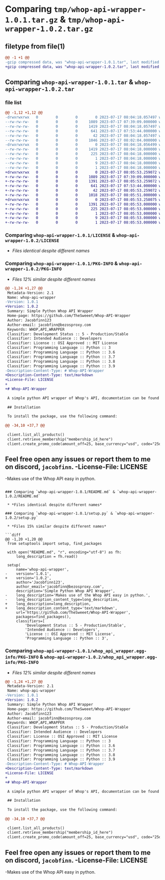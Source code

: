 # Comparing `tmp/whop-api-wrapper-1.0.1.tar.gz` & `tmp/whop-api-wrapper-1.0.2.tar.gz`

## filetype from file(1)

```diff
@@ -1 +1 @@
-gzip compressed data, was "whop-api-wrapper-1.0.1.tar", last modified: Mon Jul 17 08:04:18 2023, max compression
+gzip compressed data, was "whop-api-wrapper-1.0.2.tar", last modified: Mon Jul 17 08:05:53 2023, max compression
```

## Comparing `whop-api-wrapper-1.0.1.tar` & `whop-api-wrapper-1.0.2.tar`

### file list

```diff
@@ -1,12 +1,12 @@
-drwxrwxrwx   0        0        0        0 2023-07-17 08:04:18.057497 whop-api-wrapper-1.0.1/
--rw-rw-rw-   0        0        0     1089 2023-07-17 07:39:09.000000 whop-api-wrapper-1.0.1/LICENSE
--rw-rw-rw-   0        0        0     1419 2023-07-17 08:04:18.057497 whop-api-wrapper-1.0.1/PKG-INFO
--rw-rw-rw-   0        0        0      641 2023-07-17 07:53:44.000000 whop-api-wrapper-1.0.1/README.md
--rw-rw-rw-   0        0        0       42 2023-07-17 08:04:18.057497 whop-api-wrapper-1.0.1/setup.cfg
--rw-rw-rw-   0        0        0     1046 2023-07-17 08:02:04.000000 whop-api-wrapper-1.0.1/setup.py
-drwxrwxrwx   0        0        0        0 2023-07-17 08:04:18.056499 whop-api-wrapper-1.0.1/whop_api_wrapper.egg-info/
--rw-rw-rw-   0        0        0     1419 2023-07-17 08:04:18.000000 whop-api-wrapper-1.0.1/whop_api_wrapper.egg-info/PKG-INFO
--rw-rw-rw-   0        0        0      225 2023-07-17 08:04:18.000000 whop-api-wrapper-1.0.1/whop_api_wrapper.egg-info/SOURCES.txt
--rw-rw-rw-   0        0        0        1 2023-07-17 08:04:18.000000 whop-api-wrapper-1.0.1/whop_api_wrapper.egg-info/dependency_links.txt
--rw-rw-rw-   0        0        0        9 2023-07-17 08:04:18.000000 whop-api-wrapper-1.0.1/whop_api_wrapper.egg-info/requires.txt
--rw-rw-rw-   0        0        0        1 2023-07-17 08:04:18.000000 whop-api-wrapper-1.0.1/whop_api_wrapper.egg-info/top_level.txt
+drwxrwxrwx   0        0        0        0 2023-07-17 08:05:53.259072 whop-api-wrapper-1.0.2/
+-rw-rw-rw-   0        0        0     1089 2023-07-17 07:39:09.000000 whop-api-wrapper-1.0.2/LICENSE
+-rw-rw-rw-   0        0        0     1391 2023-07-17 08:05:53.259072 whop-api-wrapper-1.0.2/PKG-INFO
+-rw-rw-rw-   0        0        0      641 2023-07-17 07:53:44.000000 whop-api-wrapper-1.0.2/README.md
+-rw-rw-rw-   0        0        0       42 2023-07-17 08:05:53.259072 whop-api-wrapper-1.0.2/setup.cfg
+-rw-rw-rw-   0        0        0     1018 2023-07-17 08:05:51.000000 whop-api-wrapper-1.0.2/setup.py
+drwxrwxrwx   0        0        0        0 2023-07-17 08:05:53.258075 whop-api-wrapper-1.0.2/whop_api_wrapper.egg-info/
+-rw-rw-rw-   0        0        0     1391 2023-07-17 08:05:53.000000 whop-api-wrapper-1.0.2/whop_api_wrapper.egg-info/PKG-INFO
+-rw-rw-rw-   0        0        0      225 2023-07-17 08:05:53.000000 whop-api-wrapper-1.0.2/whop_api_wrapper.egg-info/SOURCES.txt
+-rw-rw-rw-   0        0        0        1 2023-07-17 08:05:53.000000 whop-api-wrapper-1.0.2/whop_api_wrapper.egg-info/dependency_links.txt
+-rw-rw-rw-   0        0        0        9 2023-07-17 08:05:53.000000 whop-api-wrapper-1.0.2/whop_api_wrapper.egg-info/requires.txt
+-rw-rw-rw-   0        0        0        1 2023-07-17 08:05:53.000000 whop-api-wrapper-1.0.2/whop_api_wrapper.egg-info/top_level.txt
```

### Comparing `whop-api-wrapper-1.0.1/LICENSE` & `whop-api-wrapper-1.0.2/LICENSE`

 * *Files identical despite different names*

### Comparing `whop-api-wrapper-1.0.1/PKG-INFO` & `whop-api-wrapper-1.0.2/PKG-INFO`

 * *Files 12% similar despite different names*

```diff
@@ -1,24 +1,27 @@
 Metadata-Version: 2.1
 Name: whop-api-wrapper
-Version: 1.0.1
+Version: 1.0.2
 Summary: Simple Python Whop API Wrapper
 Home-page: https://github.com/TheSweeet/Whop-API-Wrapper
 Author: Jacobfinn123
 Author-email: jacobfinn@bezosproxy.com
 Keywords: WHOP,API,WRAPPER
 Classifier: Development Status :: 5 - Production/Stable
 Classifier: Intended Audience :: Developers
 Classifier: License :: OSI Approved :: MIT License
 Classifier: Programming Language :: Python :: 3
 Classifier: Programming Language :: Python :: 3.6
 Classifier: Programming Language :: Python :: 3.7
 Classifier: Programming Language :: Python :: 3.8
 Classifier: Programming Language :: Python :: 3.9
-Description-Content-Type: # Whop-API-Wrapper
+Description-Content-Type: text/markdown
+License-File: LICENSE
+
+# Whop-API-Wrapper
 
 A simple python API wrapper of Whop's API, documentation can be found at: https://dev.whop.com/reference/home
 
 ## Installation
 
 To install the package, use the following command:
 
@@ -34,10 +37,7 @@
 
 client.list_all_products()
 client.retrieve_membership("membership_id_here")
 client.create_promo_code(amount_off=25, base_currency="usd", code="25off", promo_type="flat_amount")
 ```
 
 Feel free open any issues or report them to me on discord, `jacobfinn`.
-License-File: LICENSE
-
-Makes use of the Whop API easy in python.
```

### Comparing `whop-api-wrapper-1.0.1/README.md` & `whop-api-wrapper-1.0.2/README.md`

 * *Files identical despite different names*

### Comparing `whop-api-wrapper-1.0.1/setup.py` & `whop-api-wrapper-1.0.2/setup.py`

 * *Files 15% similar despite different names*

```diff
@@ -1,20 +1,20 @@
 from setuptools import setup, find_packages
 
 with open("README.md", "r", encoding="utf-8") as fh:
     long_description = fh.read()
 
 setup(
     name='whop-api-wrapper',
-    version='1.0.1',
+    version='1.0.2',
     author='Jacobfinn123',
     author_email='jacobfinn@bezosproxy.com',
     description='Simple Python Whop API Wrapper',
-    long_description='Makes use of the Whop API easy in python.',
-    long_description_content_type=long_description,
+    long_description=long_description,
+    long_description_content_type='text/markdown',
     url='https://github.com/TheSweeet/Whop-API-Wrapper',
     packages=find_packages(),
     classifiers=[
         'Development Status :: 5 - Production/Stable',
         'Intended Audience :: Developers',
         'License :: OSI Approved :: MIT License',
         'Programming Language :: Python :: 3',
```

### Comparing `whop-api-wrapper-1.0.1/whop_api_wrapper.egg-info/PKG-INFO` & `whop-api-wrapper-1.0.2/whop_api_wrapper.egg-info/PKG-INFO`

 * *Files 12% similar despite different names*

```diff
@@ -1,24 +1,27 @@
 Metadata-Version: 2.1
 Name: whop-api-wrapper
-Version: 1.0.1
+Version: 1.0.2
 Summary: Simple Python Whop API Wrapper
 Home-page: https://github.com/TheSweeet/Whop-API-Wrapper
 Author: Jacobfinn123
 Author-email: jacobfinn@bezosproxy.com
 Keywords: WHOP,API,WRAPPER
 Classifier: Development Status :: 5 - Production/Stable
 Classifier: Intended Audience :: Developers
 Classifier: License :: OSI Approved :: MIT License
 Classifier: Programming Language :: Python :: 3
 Classifier: Programming Language :: Python :: 3.6
 Classifier: Programming Language :: Python :: 3.7
 Classifier: Programming Language :: Python :: 3.8
 Classifier: Programming Language :: Python :: 3.9
-Description-Content-Type: # Whop-API-Wrapper
+Description-Content-Type: text/markdown
+License-File: LICENSE
+
+# Whop-API-Wrapper
 
 A simple python API wrapper of Whop's API, documentation can be found at: https://dev.whop.com/reference/home
 
 ## Installation
 
 To install the package, use the following command:
 
@@ -34,10 +37,7 @@
 
 client.list_all_products()
 client.retrieve_membership("membership_id_here")
 client.create_promo_code(amount_off=25, base_currency="usd", code="25off", promo_type="flat_amount")
 ```
 
 Feel free open any issues or report them to me on discord, `jacobfinn`.
-License-File: LICENSE
-
-Makes use of the Whop API easy in python.
```

